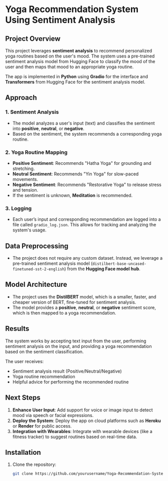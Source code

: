 # Yoga Recommendation System Using Sentiment Analysis

## Project Overview

This project leverages **sentiment analysis** to recommend personalized yoga routines based on the user's mood. The system uses a pre-trained sentiment analysis model from Hugging Face to classify the mood of the user and then maps that mood to an appropriate yoga routine.

The app is implemented in **Python** using **Gradio** for the interface and **Transformers** from Hugging Face for the sentiment analysis model.

## Approach

### **1. Sentiment Analysis**
- The model analyzes a user's input (text) and classifies the sentiment into **positive**, **neutral**, or **negative**.
- Based on the sentiment, the system recommends a corresponding yoga routine.

### **2. Yoga Routine Mapping**
- **Positive Sentiment**: Recommends "Hatha Yoga" for grounding and stretching.
- **Neutral Sentiment**: Recommends "Yin Yoga" for slow-paced movements.
- **Negative Sentiment**: Recommends "Restorative Yoga" to release stress and tension.
- If the sentiment is unknown, **Meditation** is recommended.

### **3. Logging**
- Each user’s input and corresponding recommendation are logged into a file called `gradio_log.json`. This allows for tracking and analyzing the system's usage.

## Data Preprocessing
- The project does not require any custom dataset. Instead, we leverage a pre-trained sentiment analysis model (`distilbert-base-uncased-finetuned-sst-2-english`) from the **Hugging Face model hub**.
  
## Model Architecture
- The project uses the **DistilBERT** model, which is a smaller, faster, and cheaper version of BERT, fine-tuned for sentiment analysis.
- The model provides a **positive**, **neutral**, or **negative** sentiment score, which is then mapped to a yoga recommendation.

## Results

The system works by accepting text input from the user, performing sentiment analysis on the input, and providing a yoga recommendation based on the sentiment classification. 

The user receives:
- Sentiment analysis result (Positive/Neutral/Negative)
- Yoga routine recommendation
- Helpful advice for performing the recommended routine

## Next Steps
1. **Enhance User Input**: Add support for voice or image input to detect mood via speech or facial expressions.
2. **Deploy the System**: Deploy the app on cloud platforms such as **Heroku** or **Render** for public access.
3. **Integration with Wearables**: Integrate with wearable devices (like a fitness tracker) to suggest routines based on real-time data.

## Installation

1. Clone the repository:
   ```bash
   git clone https://github.com/yourusername/Yoga-Recommendation-System.git
